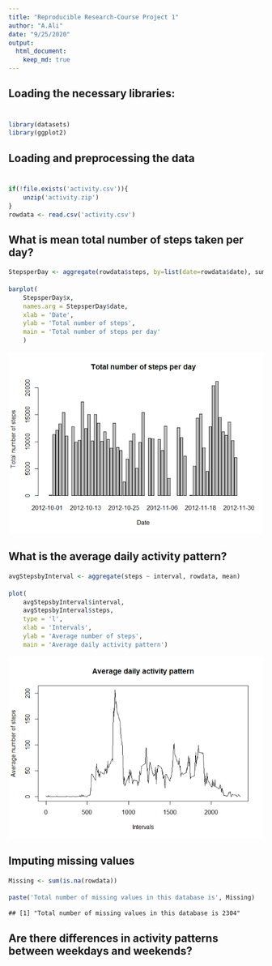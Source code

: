 ```yaml
---
title: "Reproducible Research-Course Project 1"
author: "A.Ali"
date: "9/25/2020" 
output: 
  html_document:
    keep_md: true
---
```




## Loading the necessary libraries: 
# 


```r
library(datasets)
library(ggplot2)
```

## Loading and preprocessing the data
# 


```r
if(!file.exists('activity.csv')){
    unzip('activity.zip')
}
rowdata <- read.csv('activity.csv')
```

## What is mean total number of steps taken per day?


```r
StepsperDay <- aggregate(rowdata$steps, by=list(date=rowdata$date), sum)

barplot(
    StepsperDay$x,
    names.arg = StepsperDay$date,
    xlab = 'Date',
    ylab = 'Total number of steps',
    main = 'Total number of steps per day'
    )
```

![](PA1_template_files/figure-html/unnamed-chunk-3-1.png)<!-- -->

## What is the average daily activity pattern?


```r
avgStepsbyInterval <- aggregate(steps ~ interval, rowdata, mean)

plot(
    avgStepsbyInterval$interval,
    avgStepsbyInterval$steps,
    type = 'l',
    xlab = 'Intervals',
    ylab = 'Average number of steps',
    main = 'Average daily activity pattern')
```

![](PA1_template_files/figure-html/unnamed-chunk-4-1.png)<!-- -->

## Imputing missing values


```r
Missing <- sum(is.na(rowdata))

paste('Total number of missing values in this database is', Missing)
```

```
## [1] "Total number of missing values in this database is 2304"
```

## Are there differences in activity patterns between weekdays and weekends?


